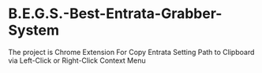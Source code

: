# B.E.G.S.-Best-Entrata-Grabber-System
The project is Chrome Extension For Copy Entrata Setting Path to Clipboard via Left-Click or Right-Click Context Menu
